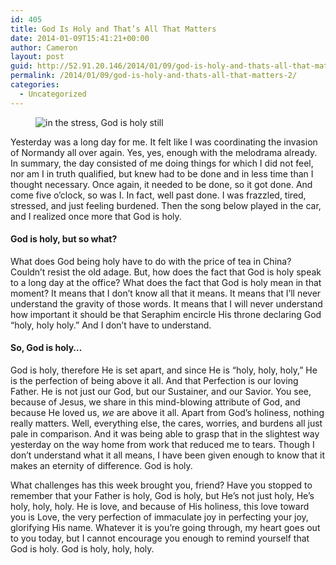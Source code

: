 ```yaml
---
id: 405
title: God Is Holy and That’s All That Matters
date: 2014-01-09T15:41:21+00:00
author: Cameron
layout: post
guid: http://52.91.20.146/2014/01/09/god-is-holy-and-thats-all-that-matters-2/
permalink: /2014/01/09/god-is-holy-and-thats-all-that-matters-2/
categories:
  - Uncategorized
---
```

<figure> 

<img alt="in the stress, God is holy still" src="https://faiththroughdoubt.files.wordpress.com/2014/01/f2b2b-0ejuxvp5ghnl1djst.jpg?w=525" data-recalc-dims="1" />
  
</figure> 

Yesterday was a long day for me. It felt like I was coordinating the invasion of Normandy all over again. Yes, yes, enough with the melodrama already. In summary, the day consisted of me doing things for which I did not feel, nor am I in truth qualified, but knew had to be done and in less time than I thought necessary. Once again, it needed to be done, so it got done. And come five o’clock, so was I. In fact, well past done. I was frazzled, tired, stressed, and just feeling burdened. Then the song below played in the car, and I realized once more that God is holy.



#### God is holy, but so what?

What does God being holy have to do with the price of tea in China? Couldn’t resist the old adage. But, how does the fact that God is holy speak to a long day at the office? What does the fact that God is holy mean in that moment? It means that I don’t know all that it means. It means that I’ll never understand the gravity of those words. It means that I will never understand how important it should be that Seraphim encircle His throne declaring God “holy, holy holy.” And I don’t have to understand.

#### So, God is holy…

God is holy, therefore He is set apart, and since He is “holy, holy, holy,” He is the perfection of being above it all. And that Perfection is our loving Father. He is not just our God, but our Sustainer, and our Savior. You see, because of Jesus, we share in this mind-blowing attribute of God, and because He loved us, _we_ are above it all. Apart from God’s holiness, nothing really matters. Well, everything else, the cares, worries, and burdens all just pale in comparison. And it was being able to grasp that in the slightest way yesterday on the way home from work that reduced me to tears. Though I don’t understand what it all means, I have been given enough to know that it makes an eternity of difference. God is holy.

What challenges has this week brought you, friend? Have you stopped to remember that your Father is holy, God is holy, but He’s not just holy, He’s holy, holy, holy. He is love, and because of His holiness, this love toward you is Love, the very perfection of immaculate joy in perfecting your joy, glorifying His name. Whatever it is you’re going through, my heart goes out to you today, but I cannot encourage you enough to remind yourself that God is holy. God is holy, holy, holy.